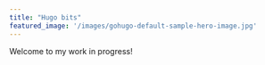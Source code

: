 ```yaml
---
title: "Hugo bits"
featured_image: '/images/gohugo-default-sample-hero-image.jpg'
---
```

Welcome to my work in progress!
